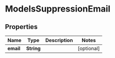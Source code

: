
# ModelsSuppressionEmail

## Properties
Name | Type | Description | Notes
------------ | ------------- | ------------- | -------------
**email** | **String** |  |  [optional]



